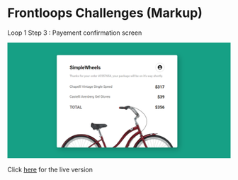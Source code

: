 # Frontloops Challenges (Markup)

Loop 1 Step 3 : Payement confirmation screen

![preview image](./design/preview.png "Click below for live version")

Click [here](https://zathio.github.io/frontloops-challenges/markup-challenges/loop1-step3/) for the live version